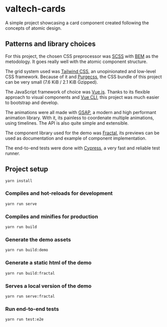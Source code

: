 # valtech-cards

A simple project showcasing a card component created following the concepts of atomic design.

## Patterns and library choices
For this project, the chosen CSS preprocessor was [SCSS](https://sass-lang.com/) with [BEM](http://getbem.com/) as the metodology. It goes really well with the atomic component structure.

The grid system used was [Tailwind CSS](https://tailwindcss.com/), an unopinionated and low-level CSS framework. Because of it and [Purgecss](https://www.purgecss.com/), the CSS bundle of this project can be very small (7.6 KiB / 2.1 KiB Gzipped).

The JavaScript framework of choice was [Vue.js](https://vuejs.org/). Thanks to its flexible approach to visual components and [Vue CLI](https://cli.vuejs.org/), this project was much easier to bootstrap and develop.

The animations were all made with [GSAP](https://greensock.com/gsap/), a modern and high performant animation library. With it, its painless to coordenate multiple animations, using timelines. The API is also quite simple and extensible.

The component library used for the demo was [Fractal](https://fractal.build/), its previews can be used as documentation and example of component implementation.

The end-to-end tests were done with [Cypress](https://www.cypress.io/), a very fast and reliable test runner.

## Project setup
```
yarn install
```

### Compiles and hot-reloads for development
```
yarn run serve
```

### Compiles and minifies for production
```
yarn run build
```

### Generate the demo assets
```
yarn run build:demo
```

### Generate a static html of the demo
```
yarn run build:fractal
```

### Serves a local version of the demo
```
yarn run serve:fractal
```

### Run end-to-end tests
```
yarn run test:e2e
```

